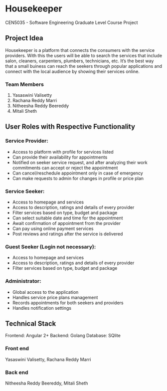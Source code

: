 # Housekeeper
CEN5035 - Software Engineering Graduate Level Course Project

## Project Idea

Housekeeper is a platform that connects the consumers with the service providers. With this the users will be able to search the services that include salon, cleaners, carpenters, plumbers, technicians, etc. It’s the best way that a small buiness can reach the seekers through popular applications and connect with the local audience by showing their services online. 

### Team Members
1. Yasaswini Valisetty 
2. Rachana Reddy Marri
3. Nitheesha Reddy Beereddy
4. Mitali Sheth

## User Roles with Respective Functionality
### Service Provider:
- Access to platform with profile for services listed
- Can provide their availability for appointments
- Notified on seeker service request, and after analyzing their work commitments can accept or reject the appointment
- Can cancel/reschedule appointment only in case of emergency
- Can make requests to admin for changes in profile or price plan

### Service Seeker: 
- Access to homepage and services
- Access to description, ratings and details of every provider
- Filter services based on type, budget and package
- Can select suitable date and time for the appointment
- Await confirmation of appointment from the provider
- Can pay using online payment services
- Post reviews and ratings after the service is delivered

### Guest Seeker (Login not necessary):
- Access to homepage and services
- Access to description, ratings and details of every provider
- Filter services based on type, budget and package

### Administrator:
- Global access to the application
- Handles service price plans management
- Records appointments for both seekers and providers
- Handles notification settings 

## Technical Stack
Frontend: Angular 2+
Backend: Golang
Database: SQlite

### Front end
Yasaswini Valisetty, Rachana Reddy Marri

### Back end
Nitheesha Reddy Beereddy, Mitali Sheth